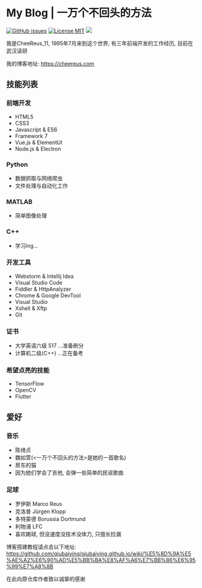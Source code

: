 # My Blog | 一万个不回头的方法

[![GitHub issues](https://img.shields.io/github/issues/Cheereus/cheereus.github.io.svg?style=flat)](https://github.com/Cheereus/cheereus.github.io/issues)
[![License MIT](https://img.shields.io/badge/license-MIT-blue.svg?style=flat)](https://github.com/home-assistant/home-assistant-iOS/blob/master/LICENSE)
[![](https://img.shields.io/github/stars/Cheereus/cheereus.github.io.svg?style=social&label=Star)](https://github.com/Cheereus/cheereus.github.io)

我是CheeReus_11, 1995年7月来到这个世界, 有三年前端开发的工作经历, 目前在武汉读研

我的博客地址: <https://cheereus.com>

## 技能列表

### 前端开发

* HTML5
* CSS3
* Javascript & ES6
* Framework 7
* Vue.js & ElementUI
* Node.js & Electron

### Python

* 数据抓取与网络爬虫
* 文件处理与自动化工作

### MATLAB

* 简单图像处理

### C++

* 学习ing...

### 开发工具

* Webstorm & Intellij Idea
* Visual Studio Code
* Fiddler & HttpAnalyzer
* Chrome & Google DevTool
* Visual Studio
* Xshell & Xftp
* Git

### 证书

* 大学英语六级 517  ...准备刷分
* 计算机二级(C++)   ...正在备考

### 希望点亮的技能

* TensorFlow
* OpenCV
* Flutter

## 爱好

### 音乐

* 陈绮贞
* 魏如萱(<一万个不回头的方法>是她的一首歌名)
* 房东的猫
* 因为她们学会了吉他, 会弹一些简单的民谣歌曲

### 足球

* 罗伊斯 Marco Reus
* 克洛普 Jürgen Klopp
* 多特蒙德 Borussia Dortmund
* 利物浦 LFC
* 喜欢踢球, 但没速度没技术没体力, 只擅长捡漏

博客搭建教程请点击以下地址:
<https://github.com/qiubaiying/qiubaiying.github.io/wiki/%E5%8D%9A%E5%AE%A2%E6%90%AD%E5%BB%BA%E8%AF%A6%E7%BB%86%E6%95%99%E7%A8%8B>

在此向原仓库作者致以诚挚的感谢
